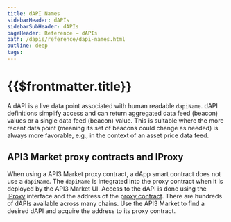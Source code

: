 ```yaml
---
title: dAPI Names
sidebarHeader: dAPIs
sidebarSubHeader: dAPIs
pageHeader: Reference → dAPIs
path: /dapis/reference/dapi-names.html
outline: deep
tags:
---
```


<PageHeader/>

<SearchHighlight/>

<FlexStartTag/>

# {{$frontmatter.title}}

A dAPI is a live data point associated with human readable `dapiName`. dAPI
definitions simplify access and can return aggregated data feed (beacon) values
or a single data feed (beacon) value. This is suitable where the more recent
data point (meaning its set of beacons could change as needed) is always more
favorable, e.g., in the context of an asset price data feed.

## API3 Market proxy contracts and IProxy

When using a API3 Market proxy contract, a dApp smart contract does not use a
`dapiName`. The `dapiName` is integrated into the proxy contract when it is
deployed by the API3 Market UI. Access to the dAPI is done using the
[IProxy](/dapis/reference/understand/proxy-contracts.md#iproxy-interface-contracts)
interface and the address of the
[proxy contract](/dapis/reference/understand/proxy-contracts.md). There are
hundreds of dAPIs available across many chains. Use the API3 Market to find a
desired dAPI and acquire the address to its proxy contract.

<!--
## With DapiServer functions

::: info Best practice

Consider using dAPIs with
[API3 Market](https:///market.api3.org) proxy contracts. The
API3 Market UI provides a simple experience to set up proxy contract allowing
fast access to any dAPI on many networks.

:::

To use functions directly on the `DapiServer.sol` contract that accept the
`_dapiName` parameter, pass the `_dapiName` as an encoded bytes32 value. This is
done to save gas when a smart contracts calls a "readByName" function on
`DapiServer.sol`.

- [readDataFeedWithDapiName(\_dapiName)](/dapis/reference/functions/read-data-feed-with-dapi-name.md) -
  returns a value and timestamp
- [readDataFeedValueWithDapiName(\_dapiName)](/dapis/reference/functions/read-data-feed-value-with-dapi-name.md) -
  returns a value

The example below generates the encoded bytes32 value of AVAX/USD. Try encoding
AVAX/USD in the [ethers playground](https://playground.ethers.org/).

```solidity
// Encode the dapiName (such as AVAX/USD) to bytes32
ethers.utils.formatBytes32String("AVAX/USD");
// Yields: 0x415641582f555344000000000000000000000000000000000000000000000000
```

Then pass the encoded value to either `readDataFeedWithDapiName()` or
`readDataFeedValueWithDapiName()`.

```solidity
// Calling readDataFeedWithDapiName() using the DapiServer contract
(value, timestamp) =
  IDapiServer(_dapiServerContractAddress).readDataFeedWithDapiName("0x415641582f555344000000000000000000000000000000000000000000000000");
```

### Optionally, use Beacon and Beacon set IDs

It is possible to use a Beacon or Beacon set ID by calling
[readDataFeedId()](/dapis/reference/functions/read-data-feed-with-id.md) and
[readDataFeedValueById()](/dapis/reference/functions/read-data-feed-value-with-id.md).
Doing so is considered an advanced user flow. In practice reading with a name
and reading with an ID are very different things. When you read with a name, you
benefit from what the name maps to and how its value is aggregated from sourced
Beacons. API3 manages dAPI name mappings to provide the best possible responses.
When you read with an ID, you will always read a value directly from a Beacon or
Beacon set. Learn more about
[dAPI Composition](/dapis/introduction/what-are-dapis.md).
 -->

<FlexEndTag/>
